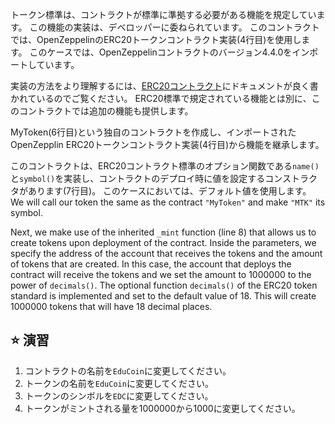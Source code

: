 トークン標準は、コントラクトが標準に準拠する必要がある機能を規定しています。 この機能の実装は、デベロッパーに委ねられています。 このコントラクトでは、OpenZeppelinのERC20トークンコントラクト実装(4行目)を使用します。 このケースでは、OpenZeppelinコントラクトのバージョン4.4.0をインポートしています。

実装の方法をより理解するには、<a href="https://github.com/OpenZeppelin/openzeppelin-contracts/blob/master/contracts/token/ERC20/ERC20.sol" target="_blank">ERC20コントラクト</a>にドキュメントが良く書かれているのでご覧ください。 ERC20標準で規定されている機能とは別に、このコントラクトでは追加の機能も提供します。

MyToken(6行目)という独自のコントラクトを作成し、インポートされたOpenZepplin ERC20トークンコントラクト実装(4行目)から機能を継承します。

このコントラクトは、ERC20コントラクト標準のオプション関数である`name()`と`symbol()`を実装し、コントラクトのデプロイ時に値を設定するコンストラクタがあります(7行目)。
このケースにおいては、デフォルト値を使用します。 We will call our token the same as the contract `"MyToken"` and make `"MTK"` its symbol.

Next, we make use of the inherited `_mint` function (line 8) that allows us to create tokens upon deployment of the contract. Inside the parameters, we specify the address of the account that receives the tokens and the amount of tokens that are created.
In this case, the account that deploys the contract will receive the tokens and we set the amount to 1000000 to the power of `decimals()`. The optional function `decimals()` of the ERC20 token standard is implemented and set to the default value of 18. This will create 1000000 tokens that will have 18 decimal places.

## ⭐️ 演習

1. コントラクトの名前を`EduCoin`に変更してください。
2. トークンの名前を`EduCoin`に変更してください。
3. トークンのシンボルを`EDC`に変更してください。
4. トークンがミントされる量を1000000から1000に変更してください。
